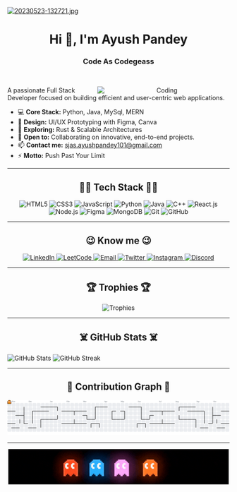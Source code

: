 [![20230523-132721.jpg](https://i.postimg.cc/4dyB4kDw/20230523-132721.jpg)](https://postimg.cc/JDwbKg4B)
<h1 align="center">Hi 👋, I'm Ayush Pandey</h1>
<h3 align="center">Code As Codegeass</h3>

<br/>
<div>
<p align="center">
  <img align="right" alt="Coding" width="300" src="https://media.tenor.com/rePDfDWO3XoAAAAd/hacking.gif">
</p>

A passionate Full Stack Developer focused on building efficient and user-centric web applications.

- 💻 **Core Stack:** Python, Java, MySql, MERN
- 🎨 **Design:** UI/UX Prototyping with Figma, Canva
- 🌱 **Exploring:** Rust & Scalable Architectures
- 🤝 **Open to:** Collaborating on innovative, end-to-end projects.
- 📫 **Contact me:** sjas.ayushpandey101@gmail.com
- ⚡ **Motto:** Push Past Your Limit
</div>


---

<h2 align="center">🧑‍💻 Tech Stack 👨‍💻</h2>
<p align="center">
  <img src="https://img.shields.io/badge/HTML5-E34F26?style=for-the-badge&logo=html5&logoColor=white" alt="HTML5" />
  <img src="https://img.shields.io/badge/CSS3-1572B6?style=for-the-badge&logo=css3&logoColor=white" alt="CSS3" />
  <img src="https://img.shields.io/badge/JavaScript-F7DF1E?style=for-the-badge&logo=javascript&logoColor=black" alt="JavaScript" />
  <img src="https://img.shields.io/badge/Python-3776AB?style=for-the-badge&logo=python&logoColor=white" alt="Python" />
  <img src="https://img.shields.io/badge/Java-007396?style=for-the-badge&logo=java&logoColor=white" alt="Java" />
  <img src="https://img.shields.io/badge/C%2B%2B-00599C?style=for-the-badge&logo=c%2B%2B&logoColor=white" alt="C++" />
  <img src="https://img.shields.io/badge/React-20232A?style=for-the-badge&logo=react&logoColor=61DAFB" alt="React.js" />
  <img src="https://img.shields.io/badge/Node.js-339933?style=for-the-badge&logo=node.js&logoColor=white" alt="Node.js" />
  <img src="https://img.shields.io/badge/Figma-F24E1E?style=for-the-badge&logo=figma&logoColor=white" alt="Figma" />
  <img src="https://img.shields.io/badge/MongoDB-47A248?style=for-the-badge&logo=mongodb&logoColor=white" alt="MongoDB" />
  <img src="https://img.shields.io/badge/Git-F05032?style=for-the-badge&logo=git&logoColor=white" alt="Git" />
  <img src="https://img.shields.io/badge/GitHub-100000?style=for-the-badge&logo=github&logoColor=white" alt="GitHub" />
</p>
  
---
  
<h2 align="center">😉 Know me 😉</h2>
<p align="center">
  <a href="https://www.linkedin.com/in/ayushpandey101" target="_blank">
    <img src="https://img.shields.io/badge/LinkedIn-0A66C2?style=for-the-badge&logo=linkedin&logoColor=white" alt="LinkedIn"/>
  </a>
  <a href="https://leetcode.com/ayushpandey101/" target="_blank">
    <img src="https://img.shields.io/badge/LeetCode-FFA116?style=for-the-badge&logo=leetcode&logoColor=black" alt="LeetCode"/>
  </a>
  <a href="mailto:sjas.ayushpandey101@gmail.com" target="_blank">
    <img src="https://img.shields.io/badge/Gmail-D14836?style=for-the-badge&logo=gmail&logoColor=white" alt="Email"/>
  </a>
  <a href="https://twitter.com/ayushpandey_101" target="_blank">
    <img src="https://img.shields.io/badge/Twitter-1DA1F2?style=for-the-badge&logo=twitter&logoColor=white" alt="Twitter"/>
  </a>
  <a href="https://instagram.com/ayushpandey_101" target="_blank">
    <img src="https://img.shields.io/badge/Instagram-E4405F?style=for-the-badge&logo=instagram&logoColor=white" alt="Instagram"/>
  </a>
  <a href="https://discord.com/users/codegeass#8614" target="_blank">
    <img src="https://img.shields.io/badge/Discord-5865F2?style=for-the-badge&logo=discord&logoColor=white" alt="Discord"/>
  </a>
</p>

---

<h2 align="center">🏆 Trophies 🏆</h2>
<p align="center">
  <img src="https://github-profile-trophy.vercel.app/?username=ayushpandey101&theme=onedark" alt="Trophies"/>
</p>

---

<h2 align="center">☠️ GitHub Stats ☠️</h2>

<picture>
  <source media="(prefers-color-scheme: dark)" srcset="https://github-readme-stats.vercel.app/api?username=ayushpandey101&show_icons=true&theme=dark">
  <source media="(prefers-color-scheme: light)" srcset="https://github-readme-stats.vercel.app/api?username=ayushpandey101&show_icons=true&theme=light">
  <img width="45%" alt="GitHub Stats" src="https://github-readme-stats.vercel.app/api?username=ayushpandey101&show_icons=true">
</picture>
<picture>
  <source media="(prefers-color-scheme: dark)" srcset="https://github-readme-streak-stats.herokuapp.com?user=ayushpandey101&theme=dark">
  <source media="(prefers-color-scheme: light)" srcset="https://github-readme-streak-stats.herokuapp.com?user=ayushpandey101&theme=light">
  <img width="48%" alt="GitHub Streak" src="https://github-readme-streak-stats.herokuapp.com?user=ayushpandey101">
</picture>

---

<h2 align="center">👻 Contribution Graph 👻</h2>

<picture>
  <source media="(prefers-color-scheme: dark)" srcset="https://raw.githubusercontent.com/ayushpandey101/ayushpandey101/output/pacman-contribution-graph-dark.svg">
  <source media="(prefers-color-scheme: light)" srcset="https://raw.githubusercontent.com/ayushpandey101/ayushpandey101/output/pacman-contribution-graph.svg">
  <img alt="pacman contribution graph" src="https://raw.githubusercontent.com/ayushpandey101/ayushpandey101/output/pacman-contribution-graph.svg">
</picture>

---

<p align="center">
  <img src=".github/workflows/pac_gif.gif" alt="Pac-Man GIF" width="500" align="center">
</p>

